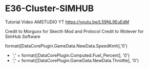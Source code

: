 # E36-Cluster-SIMHUB
Tutorial Video AMSTUDIO YT https://youtu.be/L59NL9EuEdM 

Credit to Morguxx for Skecth Mod and Protocol
Credit to Wotever for SimHub Software


format([DataCorePlugin.GameData.NewData.SpeedKmh],'0')
 + ';' + 
format([DataCorePlugin.Computed.Fuel_Percent], '0') 
+ ';' + 
format([DataCorePlugin.GameData.NewData.Throttle], '0')

